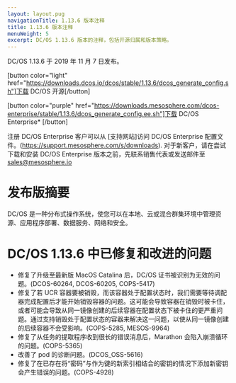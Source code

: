 ```yaml
---
layout: layout.pug
navigationTitle: 1.13.6 版本注释
title: 1.13.6 版本注释
menuWeight: 5
excerpt: DC/OS 1.13.6 版本的注释，包括开源归属和版本策略。
---
```

DC/OS 1.13.6 于 2019 年 11 月 7 日发布。

[button color="light" href="https://downloads.dcos.io/dcos/stable/1.13.6/dcos_generate_config.sh"]下载 DC/OS 开源[/button]

[button color="purple" href="https://downloads.mesosphere.com/dcos-enterprise/stable/1.13.6/dcos_generate_config.ee.sh"]下载 DC/OS Enterprise* [/button]

注册 DC/OS Enterprise 客户可以从 [支持网站]访问 DC/OS Enterprise 配置文件。(https://support.mesosphere.com/s/downloads). 对于新客户，请在尝试下载和安装 DC/OS Enterprise 版本之前，先联系销售代表或发送邮件至 <a href="mailto:sales@mesosphere.io">sales@mesosphere.io</a>


# 发布版摘要
DC/OS 是一种分布式操作系统，使您可以在本地、云或混合群集环境中管理资源、应用程序部署、数据服务、网络和安全。

# DC/OS 1.13.6 中已修复和改进的问题
<!-- The issues that have been fixed and improved in DC/OS 1.13.6 are grouped by feature, functional area, or component.  -->
- 修复了升级至最新版 MacOS Catalina 后，DC/OS 证书被识别为无效的问题。(DCOS-60264, DCOS-60205, COPS-5417)
- 修复了若 UCR 容器要被销毁，而该容器处于配置状态时，我们需要等待调配器完成配置后才能开始销毁容器的问题。这可能会导致容器在销毁时被卡住，或者可能会导致从同一镜像创建的后续容器在配置状态下被卡住的更严重问题。通过支持销毁处于配置状态的容器来解决这一问题，以使从同一镜像创建的后续容器不会受影响。(COPS-5285, MESOS-9964)
- 修复了从任务的提取程序收到很长的错误消息后，Marathon 会陷入崩溃循环的问题。(COPS-5365)
- 改善了 pod 的诊断问题。(DCOS_OSS-5616)
- 修复了在已存在将“密码”与作为键的新索引相结合的密钥的情况下添加新密钥会产生错误的问题。(COPS-4928)
